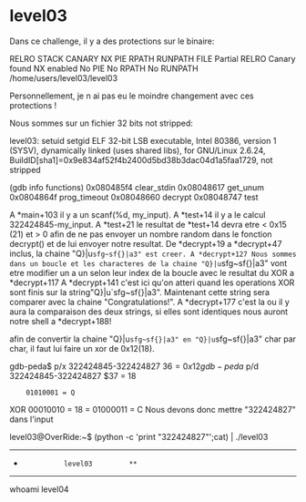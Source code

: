 # level03


Dans ce challenge, il y a des protections sur le binaire:

RELRO           STACK CANARY      NX            PIE             RPATH      RUNPATH      FILE
Partial RELRO   Canary found      NX enabled    No PIE          No RPATH   No RUNPATH   /home/users/level03/level03

Personnellement, je n ai pas eu le moindre changement avec ces protections !

Nous sommes sur un fichier 32 bits not stripped:

level03: setuid setgid ELF 32-bit LSB executable, Intel 80386, version 1 (SYSV), dynamically linked (uses shared libs), for GNU/Linux 2.6.24, BuildID[sha1]=0x9e834af52f4b2400d5bd38b3dac04d1a5faa1729, not stripped

(gdb info functions)
0x080485f4  clear_stdin
0x08048617  get_unum
0x0804864f  prog_timeout
0x08048660  decrypt
0x08048747  test

A *main+103 il y a un scanf(%d, my_input).
A *test+14 il y a le calcul 322424845-my_input.
A *test+21 le resultat de *test+14 devra etre < 0x15 (21) et > 0 afin de ne pas envoyer un nombre random dans le fonction decrypt() et de lui envoyer notre resultat.
De *decrypt+19 a *decrypt+47 inclus, la chaine "Q}|u`sfg~sf{}|a3" est creer.
A *decrypt+127 Nous sommes dans un boucle et les characteres de la chaine "Q}|u`sfg~sf{}|a3" vont etre modifier un a un selon leur index de la boucle avec le resultat du XOR a *decrypt+117
A *decrypt+141 c'est ici qu'on atteri quand les operations XOR sont finis sur la string"Q}|u`sfg~sf{}|a3". Maintenant cette string sera comparer avec la chaine "Congratulations!".
A *decrypt+177 c'est la ou il y aura la comparaison des deux strings, si elles sont identiques nous auront notre shell a *decrypt+188!


afin de convertir la chaine "Q}|u`sfg~sf{}|a3" en "Q}|u`sfg~sf{}|a3" char par char, il faut lui faire un xor de 0x12(18).

gdb-peda$ p/x 322424845-322424827
$36 = 0x12
gdb-peda$ p/d 322424845-322424827
$37 = 18

        01010001 = Q
XOR     00010010 = 18
    =   01000011 = C
Nous devons donc mettre "322424827" dans l'input

level03@OverRide:~$ (python -c 'print "322424827"';cat) | ./level03 
***********************************
*               level03         **
***********************************
whoami
level04
